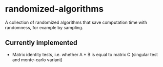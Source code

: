 # randomized-algorithms

A collection of randomized algorithms that save computation time with randomness, for example by sampling.

## Currently implemented

* Matrix identity tests, i.e. whether A * B is equal to matrix C (singular test and monte-carlo variant)
